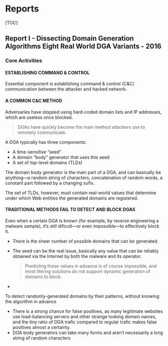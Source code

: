 # Reports

[TOC]

## Report I - Dissecting Domain Generation Algorithms Eight Real World DGA Variants - 2016 

### Core Activities

#### ESTABLISHING COMMAND & CONTROL 

Essential component is establishing command & control (C&C) communication between the attacker and hacked network. 

#### A COMMON C&C METHOD

Adversaries have stopped using hard-coded domain lists and IP addresses, which are useless once blocked.

> DGAs have quickly become the main method attackers use to remotely communicate.

 A DGA typically has three components:

- A time-sensitive “seed”
- A domain “body” generator that uses this seed
- A  set of top-level domains (TLDs) 

The domain body generator is the main part of a DGA, and can basically be anything―a random string of characters, concatenation of random words, a constant part followed by a changing sufix.

The set of TLDs, however, must contain real-world values that determine under which Web entities the generated domains are registered. 

#### TRADITIONAL METHODS FAIL TO DETECT AND BLOCK DGAS 

Even when a certain DGA is known (for example, by reverse engineering a malware sample), it’s still dificult―or even impossible―to effectively block it.

- There is the sheer number of possible domains that can be generated. 

- The seed can be the real issue, basically any value that can be reliably obtained via the Internet by both the malware and its operator. 

  > Predicting these values in advance is of course impossible, and most iltering solutions do not support dynamic generation of domains to block. 

- 

To detect randomly-generated domains by their patterns, without knowing the algorithm in advance

- There is a strong chance for false positives, as many legitimate websites use load-balancing servers and other strange looking domain names, and the tiny ratio of DGA trafic compared to regular trafic makes false positives almost a certainty.
- DGA body generators can take many forms and aren’t necessarily a long string of random characters

## 